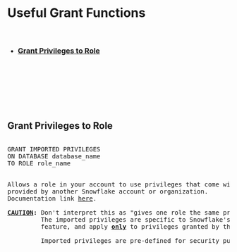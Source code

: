 # Useful Grant Functions

<br/>

- ### [Grant Privileges to Role](#grant-privileges-to-role)

<br/> <br/>
<br/> <br/>
<br/> <br/>

## Grant Privileges to Role

<pre>

<span class="sf-blue">GRANT</span> IMPORTED <span class="sf-blue">PRIVILEGES</span>
<span class="sf-blue">ON DATABASE</span> database_name
<span class="sf-blue">TO ROLE</span> role_name


Allows a role in your account to use privileges that come with a shared database
provided by another Snowflake account or organization. 
Documentation link <a href="https://docs.snowflake.com/en/user-guide/data-exchange-marketplace-privileges">here</a>.

<span class="caution"><b><ins>CAUTION</ins>:</b></span> Don't interpret this as "gives one role the same privileges as another".
         The imported privileges are specific to Snowflake's secure data sharing
         feature, and apply <b><ins>only</ins></b> to privileges granted by the database owner. 
         
         Imported privileges are pre-defined for security purposes.
</pre>


<br/>